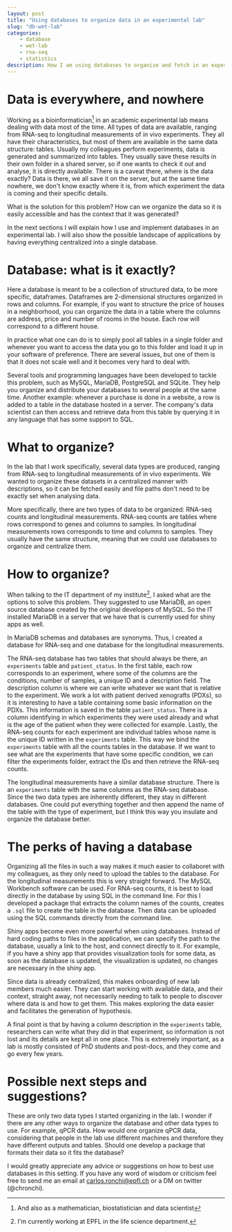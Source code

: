 ```yaml
---
layout: post
title: "Using databases to organize data in an experimental lab"
slug: "db-wet-lab"
categories:
    - database
    - wet-lab
    - rna-seq
    - statistics
description: How I am using databases to organize and fetch in an experimental lab
---
```


# Data is everywhere, and nowhere

Working as a bioinformatician[^1] in an academic experimental
lab means dealing with data most of the time. All types of data are available,
ranging from RNA-seq to longitudinal measurements of in vivo experiments. 
They all have their characteristics, but most of them are available in the
same data structure: tables. Usually my colleagues perform experiments,
data is generated and summarized into tables. They usually save these results
in their own folder in a shared server, so if one wants to check it out and 
analyse, it is directly available. There is a caveat there, where is the 
data exactly? Data is there, we all save it on the server, but at the same
time nowhere, we don't know exactly where it is, from which experiment
the data is coming and their specific details.

[^1]: And also as a mathematician, biostatistician and data scientist

What is the solution for this problem? How can we organize the data
so it is easily accessible and has the context that it was generated?

In the next sections I will explain how I use and implement 
databases in an experimental lab. I will also
show the possible landscape of applications by having everything 
centralized into a single database. 

# Database: what is it exactly?

Here a database is meant to be a collection of structured data,
to be more specific, dataframes. Dataframes are 2-dimensional
structures organized in rows and columns. For example, if you
want to structure the price of houses in a neighborhood, you can
organize the data in a table where the columns are address, 
price and number of rooms in the house. Each row will correspond
to a different house. 

In practice what one can do is to simply pool all tables
in a single folder and whenever you want to access the data
you go to this folder and load it up in your software of 
preference. There are several issues, but one of them is that it does 
not scale well and it becomes very hard to deal with. 

Several tools and programming languages have been developed 
to tackle this problem, such as MySQL, MariaDB, PostgreSQL and
SQLite. They help you organize and distribute your databases
to several people at the same time. Another example:
whenever a purchase
is done in a website, a row is added to a table in the database hosted in a 
server. The company's data scientist can then access and retrieve
data from this table by querying it in any language that has 
some support to SQL. 

# What to organize? 

In the lab that I work specifically, several data types are produced,
ranging from RNA-seq to longitudinal measurements of in vivo 
experiments. We wanted to organize these datasets in a centralized
manner with descriptions, so it can be fetched easily and file paths
don't need to be exactly set when analysing data.

More specifically, there are two types of data to be organized:
RNA-seq counts and longitudinal measurements. RNA-seq counts
are tables where rows correspond to genes and columns to 
samples. In longitudinal measurements rows corresponds
to time and columns to samples. They usually have
the same structure, meaning that we could use databases to 
organize and centralize them. 

# How to organize? 

When talking to the IT department of my 
institute[^2],
I asked what are the options to solve this problem. They suggested
to use MariaDB, an open source database created by the original
developers of MySQL. So the IT installed MariaDB in a server that we
have that is currently used for shiny apps as well. 

[^2]: I'm currently working at EPFL in the life science department.

In MariaDB schemas and databases are synonyms. Thus, I created a database
for RNA-seq and one database for the longitudinal measurements. 

The RNA-seq
database has two tables that should always be there, an `experiments` table
and `patient_status`. In the first table, each row corresponds to an
experiment, where some of the columns are the conditions,
number of samples, a unique ID and a description field. The description
column is where we can write
whatever we want that is relative to the experiment. We work 
a lot with patient derived xenografts (PDXs), so it is interesting to have
a table containing some basic information on the PDXs. This information
is saved in the table `patient_status`. There is a column identifying in which
experiments they were used already and what is the age
of the patient when they were collected for example. Lastly, the 
RNA-seq counts for each experiment are individual tables whose name
is the unique ID written in the `experiments` table. This way we bind 
the `experiments` table with all the counts tables in the database. 
If we want to see what are the experiments that have some specific 
condition, we can filter the experiments folder, extract the IDs 
and then retrieve the RNA-seq counts. 

The longitudinal measurements have a similar database structure. There is
an `experiments` table with the same columns as the
RNA-seq database. Since the two data types are inherently
different, they stay in different databases. One could put everything
together and then append the name of the table with the type of
experiment, but I think this way you insulate and organize the
database better.

# The perks of having a database

Organizing all the files in such a way makes it much easier to
collaboret with my colleagues, as they only need to upload the
tables to the database. For the longitudinal measurements this is
very straight forward. The MySQL Workbench software can be used.
For RNA-seq counts, it is best to load directly in the database by
using SQL in the command line. 
For this I developed a package that extracts the column
names of the counts, creates a `.sql` file to create the table in
the database. Then data can be uploaded using the SQL commands directly
from the command line.

Shiny apps become even more powerful when using databases. Instead of
hard coding paths to files in the application, we can specify the
path to the database, usually a link to the host, and connect
directly to it. For example, if you have a shiny app that provides
visualization tools for
some data, as soon as the database is updated, the 
visualization is updated, no changes are necessary in the
shiny app.

Since data is already centralized, this makes onboarding of new
lab members much easier. They can start working with available data,
and their context, straight away, not necessarily needing to talk to
people to discover where data is and how to get them. This makes
exploring the data easier and facilitates the generation of 
hypothesis.  

A final point is that by having a column description
in the `experiments` table, researchers can write what they did
in that experiment, so information is not lost and its details
are kept all in one place. This is extremely important, as 
a lab is mostly consisted of PhD students and post-docs, and
they come and go every few years.

# Possible next steps and suggestions?

These are only two data types I started organizing in the lab. 
I wonder if there are any other ways to organize the database and
other data types to use. For example, qPCR data. How would one organize 
qPCR data, considering that people in the lab use different machines
and therefore they have different outputs and tables. Should one develop
a package that formats their data so it fits the database? 

I would greatly appreciate any advice or suggestions on how to best
use databases in this setting. If you have any word of wisdom or 
criticism feel free to send me an email at carlos.ronchi@epfl.ch or 
a DM on twitter (@chronchi). 
